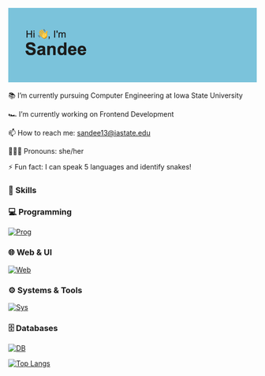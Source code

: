 [![MasterHead](header.png)](https://github.com/Sandeeptha-NotAbot)
 
📚 I’m currently pursuing Computer Engineering at Iowa State University

🏎️ I’m currently working on Frontend Development

📫 How to reach me: sandee13@iastate.edu

👩🏻‍🎓 Pronouns: she/her

⚡ Fun fact: I can speak 5 languages and identify snakes!

### 🚀 Skills  

### 💻 Programming
[![Prog](https://skillicons.dev/icons?i=c,cpp,java,python,js&perline=10&theme=dark)](https://skillicons.dev)

### 🌐 Web & UI
[![Web](https://skillicons.dev/icons?i=react,html,css,tailwind&perline=10&theme=dark)](https://skillicons.dev)

### ⚙️ Systems & Tools
[![Sys](https://skillicons.dev/icons?i=linux,git,github,docker,vscode&perline=10&theme=dark)](https://skillicons.dev)

### 🗄️ Databases
[![DB](https://skillicons.dev/icons?i=mysql,mongodb,sqlite&perline=10&theme=dark)](https://skillicons.dev)



[![Top Langs](https://github-readme-stats.vercel.app/api/top-langs/?username=Sandeeptha-NotABot)](https://github.com/Sandeeptha-NotABot/github-readme-stats)


<!--
**Sandeeptha-NotAbot/Sandeeptha-NotAbot** is a ✨ _special_ ✨ repository because its `README.md` (this file) appears on your GitHub profile.

Here are some ideas to get you started:

- 🔭 I’m currently working on ...
- 🌱 I’m currently learning Assembly level programming and web development
- 👯 I’m looking to collaborate on ...
- 🤔 I’m looking for help with ...
- 💬 Ask me about ...
- 📫 How to reach me: sandee13@iastate.edu
- 😄 Pronouns: she/her
- ⚡ Fun fact: I can speak 5 languages!
-->
